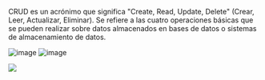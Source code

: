 CRUD es un acrónimo que significa "Create, Read, Update, Delete" (Crear, Leer, Actualizar, Eliminar). Se refiere a las cuatro operaciones básicas que se pueden realizar sobre datos almacenados en bases de datos o sistemas de almacenamiento de datos.





![image](https://github.com/user-attachments/assets/cf9345f0-0006-4493-bee7-aa712812729d)
![image](https://github.com/user-attachments/assets/e427a78f-8aaa-4e9a-a149-162aaffa8b1c)

<img src="https://user-images.githubusercontent.com/73097560/115834477-dbab4500-a447-11eb-908a-139a6edaec5c.gif">
